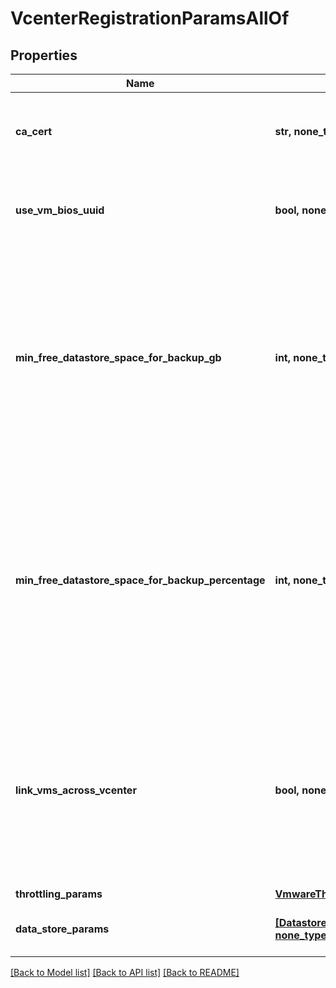 # VcenterRegistrationParamsAllOf


## Properties
Name | Type | Description | Notes
------------ | ------------- | ------------- | -------------
**ca_cert** | **str, none_type** | Specifies the CA certificate to enable SSL communication between host and cluster. | [optional] 
**use_vm_bios_uuid** | **bool, none_type** | Specifies to use VM BIOS UUID to track virtual machines in the host. | [optional] 
**min_free_datastore_space_for_backup_gb** | **int, none_type** | Specifies the minimum free space (in GB) expected to be available in the datastore where the virtual disks of the VM being backed up reside. If the space available is lower than the specified value, backup will be aborted. | [optional] 
**min_free_datastore_space_for_backup_percentage** | **int, none_type** | Specifies the minimum free space (in percentage) expected to be available in the datastore where the virtual disks of the VM being backed up reside. If the space available is lower than the specified value, backup will be aborted. | [optional] 
**link_vms_across_vcenter** | **bool, none_type** | Specifies if the VM linking feature is enabled for the VCenter. If enabled, migrated VMs present in the VCenter which earlier belonged to some other VCenter will be linked during EH refresh. | [optional] 
**throttling_params** | [**VmwareThrottlingParams**](VmwareThrottlingParams.md) |  | [optional] 
**data_store_params** | [**[DatastoreParams], none_type**](DatastoreParams.md) | Specifies datastore specific parameters. | [optional] 

[[Back to Model list]](../README.md#documentation-for-models) [[Back to API list]](../README.md#documentation-for-api-endpoints) [[Back to README]](../README.md)


